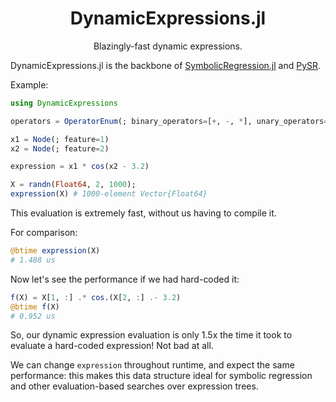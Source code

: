 <div align="center">

# DynamicExpressions.jl

Blazingly-fast dynamic expressions.

</div>

DynamicExpressions.jl is the backbone of 
[SymbolicRegression.jl](https://github.com/MilesCranmer/SymbolicRegression.jl) and
[PySR](https://github.com/MilesCranmer/PySR).

Example:
```julia
using DynamicExpressions

operators = OperatorEnum(; binary_operators=[+, -, *], unary_operators=[cos])

x1 = Node(; feature=1)
x2 = Node(; feature=2)

expression = x1 * cos(x2 - 3.2)

X = randn(Float64, 2, 1000);
expression(X) # 1000-element Vector{Float64}
```

This evaluation is extremely fast, without us having to compile it.


For comparison:

```julia
@btime expression(X)
# 1.488 us
```

Now let's see the performance if we had hard-coded it:
```julia
f(X) = X[1, :] .* cos.(X[2, :] .- 3.2)
@btime f(X)
# 0.952 us
```

So, our dynamic expression evaluation is only 1.5x the time it took to evaluate a hard-coded expression!
Not bad at all.

We can change `expression` throughout runtime, and expect the same performance:
this makes this data structure ideal for symbolic regression and other evaluation-based searches
over expression trees.
